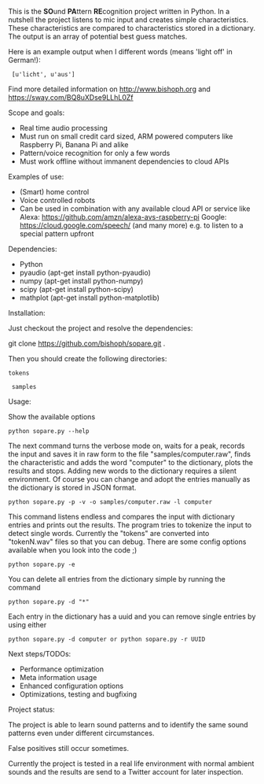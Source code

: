 This is the **SO**und **PA**ttern **RE**cognition project written in Python.
In a nutshell the project listens to mic input and creates simple characteristics.
These characteristics are compared to characteristics stored in a dictionary.
The output is an array of potential best guess matches.

Here is an example output when I different words (means 'light off' in German!):

```
 [u'licht', u'aus']

```

Find more detailed information on http://www.bishoph.org and https://sway.com/BQ8uXDse9LLhL0Zf


Scope and goals:
 
  * Real time audio processing
  * Must run on small credit card sized, ARM powered computers like Raspberry Pi, Banana Pi and alike
  * Pattern/voice recognition for only a few words
  * Must work offline without immanent dependencies to cloud APIs


Examples of use:

  * (Smart) home control
  * Voice controlled robots
  * Can be used in combination with any available cloud API or service like
     Alexa: https://github.com/amzn/alexa-avs-raspberry-pi
     Google: https://cloud.google.com/speech/
     (and many more)
     e.g. to listen to a special pattern upfront
  

Dependencies:

  * Python
  * pyaudio (apt-get install python-pyaudio)
  * numpy (apt-get install python-numpy)
  * scipy (apt-get install python-scipy)
  * mathplot (apt-get install python-matplotlib)

  
Installation:

 Just checkout the project and resolve the dependencies:

 git clone https://github.com/bishoph/sopare.git .

 Then you should create the following directories:

`
 tokens
`

` 
 samples
`


Usage:

Show the available options

`
python sopare.py --help
`


The next command turns the verbose mode on, waits for a peak,
records the input and saves it in raw form to the file 
"samples/computer.raw", finds the characteristic and adds the
word "computer" to the dictionary, plots the results and stops.
Adding new words to the dictionary requires a silent environment. 
Of course you can change and adopt the entries manually as the dictionary
is stored in JSON format.

`
python sopare.py -p -v -o samples/computer.raw -l computer
`


This command listens endless and compares the input with 
dictionary entries and prints out the results. The program
tries to tokenize the input to detect single words. 
Currently the "tokens" are converted into "tokenN.wav" files
so that you can debug. There are some config options
available when you look into the code ;)

`
python sopare.py -e
`


You can delete all entries from the dictionary
simple by running the command

`
python sopare.py -d "*"
`

Each entry in the dictionary has a uuid and you
can remove single entries by using either 

`
python sopare.py -d computer
or
python sopare.py -r UUID
`


Next steps/TODOs:

  * Performance optimization
  * Meta information usage
  * Enhanced configuration options
  * Optimizations, testing and bugfixing

Project status:

The project is able to learn sound patterns and to identify the same
sound patterns even under different circumstances. 

False positives still occur sometimes.

Currently the project is tested in a real life environment with normal
ambient sounds and the results are send to a Twitter account for later
inspection.
